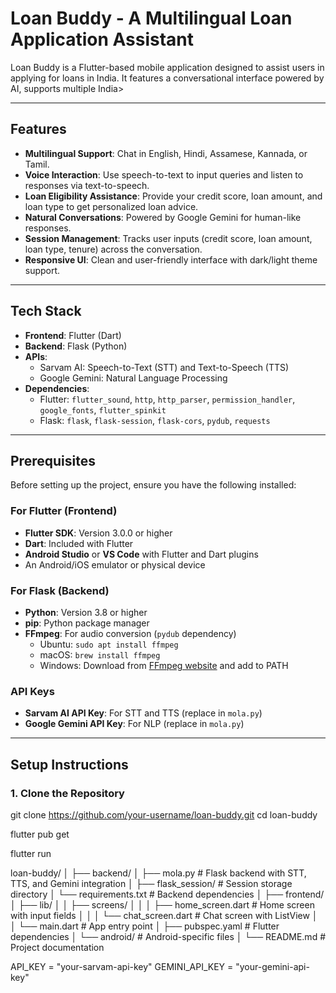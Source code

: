 # Loan Buddy - A Multilingual Loan Application Assistant

Loan Buddy is a Flutter-based mobile application designed to assist users in applying for loans in India. It features a conversational interface powered by AI, supports multiple India>

---

## Features

- **Multilingual Support**: Chat in English, Hindi, Assamese, Kannada, or Tamil.
- **Voice Interaction**: Use speech-to-text to input queries and listen to responses via text-to-speech.
- **Loan Eligibility Assistance**: Provide your credit score, loan amount, and loan type to get personalized loan advice.
- **Natural Conversations**: Powered by Google Gemini for human-like responses.
- **Session Management**: Tracks user inputs (credit score, loan amount, loan type, tenure) across the conversation.
- **Responsive UI**: Clean and user-friendly interface with dark/light theme support.

---

## Tech Stack

- **Frontend**: Flutter (Dart)
- **Backend**: Flask (Python)
- **APIs**:
  - Sarvam AI: Speech-to-Text (STT) and Text-to-Speech (TTS)
  - Google Gemini: Natural Language Processing
- **Dependencies**:
  - Flutter: `flutter_sound`, `http`, `http_parser`, `permission_handler`, `google_fonts`, `flutter_spinkit`
  - Flask: `flask`, `flask-session`, `flask-cors`, `pydub`, `requests`

---

## Prerequisites

Before setting up the project, ensure you have the following installed:

### For Flutter (Frontend)
- **Flutter SDK**: Version 3.0.0 or higher
- **Dart**: Included with Flutter
- **Android Studio** or **VS Code** with Flutter and Dart plugins
- An Android/iOS emulator or physical device

### For Flask (Backend)
- **Python**: Version 3.8 or higher
- **pip**: Python package manager
- **FFmpeg**: For audio conversion (`pydub` dependency)
  - Ubuntu: `sudo apt install ffmpeg`
  - macOS: `brew install ffmpeg`
  - Windows: Download from [FFmpeg website](https://ffmpeg.org/download.html) and add to PATH

### API Keys
- **Sarvam AI API Key**: For STT and TTS (replace in `mola.py`)
- **Google Gemini API Key**: For NLP (replace in `mola.py`)

---

## Setup Instructions

### 1. Clone the Repository

git clone https://github.com/your-username/loan-buddy.git
cd loan-buddy

flutter pub get

flutter run

loan-buddy/
│
├── backend/
│   ├── mola.py              # Flask backend with STT, TTS, and Gemini integration
│   ├── flask_session/       # Session storage directory
│   └── requirements.txt     # Backend dependencies
│
├── frontend/
│   ├── lib/
│   │   ├── screens/
│   │   │   ├── home_screen.dart  # Home screen with input fields
│   │   │   └── chat_screen.dart  # Chat screen with ListView
│   │   └── main.dart        # App entry point
│   ├── pubspec.yaml         # Flutter dependencies
│   └── android/             # Android-specific files
│
└── README.md                # Project documentation

API_KEY = "your-sarvam-api-key"
GEMINI_API_KEY = "your-gemini-api-key"
